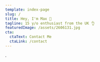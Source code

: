 ```yaml
---
template: index-page
slug: /
title: Hey, I'm Max 👋
tagline: 15 y/o enthusiast from the UK 👌
featuredImage: /assets/2606131.jpg
cta:
  ctaText: Contact Me
  ctaLink: /contact
---
```

.﻿